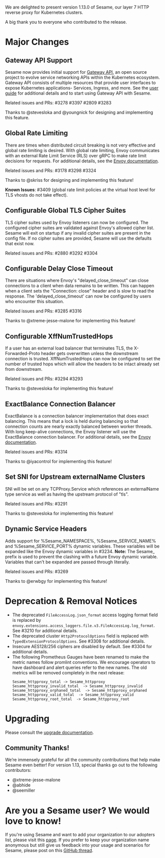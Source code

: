 We are delighted to present version 1.13.0 of Sesame, our layer 7 HTTP reverse proxy for Kubernetes clusters.

A big thank you to everyone who contributed to the release.

# Major Changes

## Gateway API Support

Sesame now provides initial support for [Gateway API](https://gateway-api.sigs.k8s.io/), an open source project to evolve service networking APIs within the Kubernetes ecosystem. Gateway API consists of multiple resources that provide user interfaces to expose Kubernetes applications- Services, Ingress, and more. See the [user guide](https://projectsesame.io/guides/gateway-api/) for additional details and to start using Gateway API with Sesame.

Related issues and PRs: #3278 #3397 #2809 #3283

Thanks to @stevesloka and @youngnick for designing and implementing this feature.

## Global Rate Limiting

There are times when distributed circuit breaking is not very effective and global rate limiting is desired. With global rate limiting, Envoy communicates with an external Rate Limit Service (RLS) over gRPC to make rate limit decisions for requests. For additional details, see the [Envoy documentation](https://www.envoyproxy.io/docs/envoy/v1.17.0/intro/arch_overview/other_features/global_rate_limiting.html).

Related issues and PRs: #3178 #3298 #3324

Thanks to @skriss for designing and implementing this feature!

**Known Issues**: #3409 (global rate limit policies at the virtual host level for TLS vhosts do not take effect).

## Configurable Global TLS Cipher Suites

TLS cipher suites used by Envoy listeners can now be configured. The configured cipher suites are validated against Envoy's allowed cipher list. Sesame will exit on startup if any invalid cipher suites are present in the config file. If no cipher suites are provided, Sesame will use the defaults that exist now.

Related issues and PRs: #2880 #3292 #3304

## Configurable Delay Close Timeout

There are situations where Envoy's "delayed_close_timeout" can close connections to a client when data remains to be written. This can happen when a client sets the "Connection: close" header and is slow to read the response. The 'delayed_close_timeout' can now be configured by users who encounter this situation.

Related issues and PRs: #3285 #3316

Thanks to @xtreme-jesse-malone for implementing this feature!

## Configurable XffNumTrustedHops

If a user has an external load balancer that terminates TLS, the X-Forwarded-Proto header gets overwritten unless the downstream connection is trusted. XffNumTrustedHops can now be configured to set the number of trusted hops which will allow the headers to be intact already set from downstream.

Related issues and PRs: #3294 #3293

Thanks to @stevesloka for implementing this feature!

## ExactBalance Connection Balancer
ExactBalance is a connection balancer implementation that does exact balancing. This means that a lock is held during balancing so that connection counts are nearly exactly balanced between worker threads. With long keep-alive connections, the Envoy listener will use the ExactBalance connection balancer. For additional details, see the [Envoy documentation](https://www.envoyproxy.io/docs/envoy/v1.17.0/api-v2/api/v2/listener.proto#envoy-api-msg-listener-connection).

Related issues and PRs: #3314

Thanks to @iyacontrol for implementing this feature!

## Set SNI for Upstream externalName Clusters
SNI will be set on any TCPProxy.Service which references an externalName type service as well as having the upstream protocol of "tls".

Related issues and PRs: #3291

Thanks to @stevesloka for implementing this feature!

## Dynamic Service Headers
Adds support for %Sesame_NAMESPACE%, %Sesame_SERVICE_NAME% and %Sesame_SERVICE_PORT% dynamic variables. These variables will be expanded like the Envoy dynamic variables in #3234. __Note:__ The Sesame_ prefix is used to prevent the clashing with a future Envoy dynamic variable. Variables that can't be expanded are passed through literally.

Related issues and PRs: #3269

Thanks to @erwbgy for implementing this feature!

# Deprecation & Removal Notices
- The deprecated `FileAccessLog.json_format` access logging format field is replaced by `envoy.extensions.access_loggers.file.v3.FileAccessLog.log_format`. See #3210 for additional details.
- The deprecated cluster `Http2ProtocolOptions` field is replaced with `TypedExtensionProtocolOptions`. See #3308 for additional details.
- Insecure AES128/256 ciphers are disabled by default. See #3304 for additional details.
- The following Prometheus Gauges have been renamed to make the metric names follow promlint conventions. We encourage operators to have dashboard and alert queries refer to the new names. The old metrics will be removed completely in the next release:
   ```
   Sesame_httpproxy_total -> Sesame_httpproxy
   Sesame_httpproxy_invalid_total  -> Sesame_httpproxy_invalid
   Sesame_httpproxy_orphaned_total  -> Sesame_httpproxy_orphaned
   Sesame_httpproxy_valid_total  -> Sesame_httpproxy_valid
   Sesame_httpproxy_root_total  -> Sesame_httpproxy_root
   ```

# Upgrading
Please consult the [upgrade documentation](https://projectsesame.io/resources/upgrading/).

## Community Thanks!
We’re immensely grateful for all the community contributions that help make Sesame even better! For version 1.13, special thanks go out to the following contributors:
- @xtreme-jesse-malone
- @abhide
- @seemiller

# Are you a Sesame user? We would love to know!
If you're using Sesame and want to add your organization to our adopters list, please visit this [page](https://github.com/projectsesame/sesame/blob/master/ADOPTERS.md). If you prefer to keep your organization name anonymous but still give us feedback into your usage and scenarios for Sesame, please post on this [GitHub thread](https://github.com/projectsesame/sesame/issues/1269).
